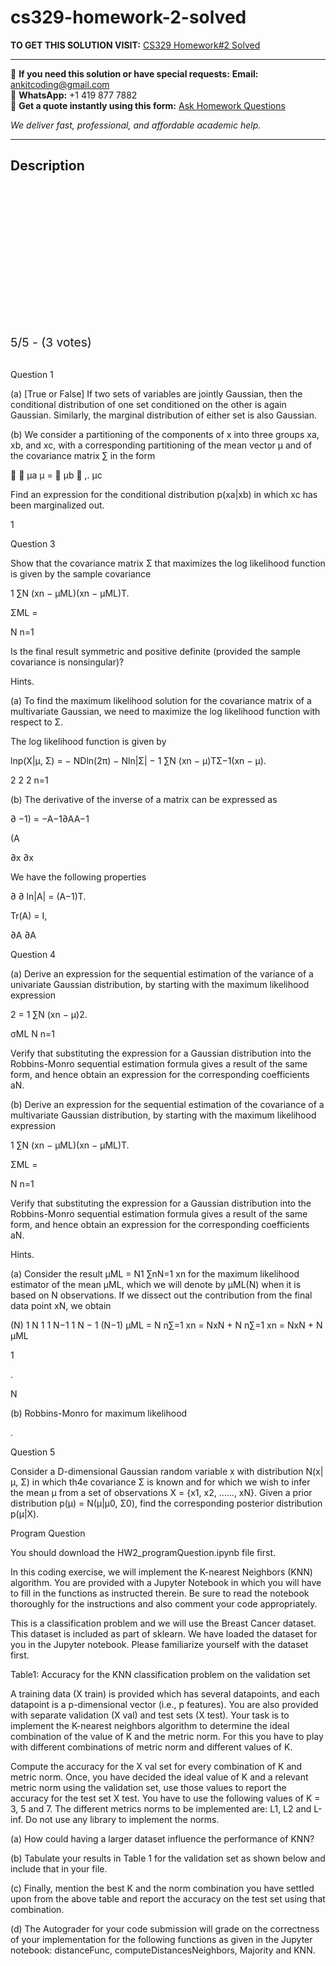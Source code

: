 # cs329-homework-2-solved
**TO GET THIS SOLUTION VISIT:** [CS329 Homework#2 Solved](https://www.ankitcodinghub.com/product/cs329-solved-2/)


---

📩 **If you need this solution or have special requests:** **Email:** ankitcoding@gmail.com  
📱 **WhatsApp:** +1 419 877 7882  
📄 **Get a quote instantly using this form:** [Ask Homework Questions](https://www.ankitcodinghub.com/services/ask-homework-questions/)

*We deliver fast, professional, and affordable academic help.*

---

<h2>Description</h2>



<div class="kk-star-ratings kksr-auto kksr-align-center kksr-valign-top" data-payload="{&quot;align&quot;:&quot;center&quot;,&quot;id&quot;:&quot;115920&quot;,&quot;slug&quot;:&quot;default&quot;,&quot;valign&quot;:&quot;top&quot;,&quot;ignore&quot;:&quot;&quot;,&quot;reference&quot;:&quot;auto&quot;,&quot;class&quot;:&quot;&quot;,&quot;count&quot;:&quot;3&quot;,&quot;legendonly&quot;:&quot;&quot;,&quot;readonly&quot;:&quot;&quot;,&quot;score&quot;:&quot;5&quot;,&quot;starsonly&quot;:&quot;&quot;,&quot;best&quot;:&quot;5&quot;,&quot;gap&quot;:&quot;4&quot;,&quot;greet&quot;:&quot;Rate this product&quot;,&quot;legend&quot;:&quot;5\/5 - (3 votes)&quot;,&quot;size&quot;:&quot;24&quot;,&quot;title&quot;:&quot;CS329 Homework#2 Solved&quot;,&quot;width&quot;:&quot;138&quot;,&quot;_legend&quot;:&quot;{score}\/{best} - ({count} {votes})&quot;,&quot;font_factor&quot;:&quot;1.25&quot;}">

<div class="kksr-stars">

<div class="kksr-stars-inactive">
            <div class="kksr-star" data-star="1" style="padding-right: 4px">


<div class="kksr-icon" style="width: 24px; height: 24px;"></div>
        </div>
            <div class="kksr-star" data-star="2" style="padding-right: 4px">


<div class="kksr-icon" style="width: 24px; height: 24px;"></div>
        </div>
            <div class="kksr-star" data-star="3" style="padding-right: 4px">


<div class="kksr-icon" style="width: 24px; height: 24px;"></div>
        </div>
            <div class="kksr-star" data-star="4" style="padding-right: 4px">


<div class="kksr-icon" style="width: 24px; height: 24px;"></div>
        </div>
            <div class="kksr-star" data-star="5" style="padding-right: 4px">


<div class="kksr-icon" style="width: 24px; height: 24px;"></div>
        </div>
    </div>

<div class="kksr-stars-active" style="width: 138px;">
            <div class="kksr-star" style="padding-right: 4px">


<div class="kksr-icon" style="width: 24px; height: 24px;"></div>
        </div>
            <div class="kksr-star" style="padding-right: 4px">


<div class="kksr-icon" style="width: 24px; height: 24px;"></div>
        </div>
            <div class="kksr-star" style="padding-right: 4px">


<div class="kksr-icon" style="width: 24px; height: 24px;"></div>
        </div>
            <div class="kksr-star" style="padding-right: 4px">


<div class="kksr-icon" style="width: 24px; height: 24px;"></div>
        </div>
            <div class="kksr-star" style="padding-right: 4px">


<div class="kksr-icon" style="width: 24px; height: 24px;"></div>
        </div>
    </div>
</div>


<div class="kksr-legend" style="font-size: 19.2px;">
            5/5 - (3 votes)    </div>
    </div>
&nbsp;

Question 1

(a) [True or False] If two sets of variables are jointly Gaussian, then the conditional distribution of one set conditioned on the other is again Gaussian. Similarly, the marginal distribution of either set is also Gaussian.

(b) We consider a partitioning of the components of x into three groups xa, xb, and xc, with a corresponding partitioning of the mean vector µ and of the covariance matrix ∑ in the form

  µa µ =  µb  ,. µc

Find an expression for the conditional distribution p(xa|xb) in which xc has been marginalized out.

1

Question 3

Show that the covariance matrix Σ that maximizes the log likelihood function is given by the sample covariance

1 ∑N (xn − µML)(xn − µML)T.

ΣML =

N n=1

Is the final result symmetric and positive definite (provided the sample covariance is nonsingular)?

Hints.

(a) To find the maximum likelihood solution for the covariance matrix of a multivariate Gaussian, we need to maximize the log likelihood function with respect to Σ.

The log likelihood function is given by

lnp(X|µ, Σ) = − NDln(2π) − Nln|Σ| − 1 ∑N (xn − µ)TΣ−1(xn − µ).

2 2 2 n=1

(b) The derivative of the inverse of a matrix can be expressed as

∂ −1) = −A−1∂AA−1

(A

∂x ∂x

We have the following properties

∂ ∂ ln|A| = (A−1)T.

Tr(A) = I,

∂A ∂A

Question 4

(a) Derive an expression for the sequential estimation of the variance of a univariate Gaussian distribution, by starting with the maximum likelihood expression

2 = 1 ∑N (xn − µ)2.

σML N n=1

Verify that substituting the expression for a Gaussian distribution into the Robbins-Monro sequential estimation formula gives a result of the same form, and hence obtain an expression for the corresponding coefficients aN.

(b) Derive an expression for the sequential estimation of the covariance of a multivariate Gaussian distribution, by starting with the maximum likelihood expression

1 ∑N (xn − µML)(xn − µML)T.

ΣML =

N n=1

Verify that substituting the expression for a Gaussian distribution into the Robbins-Monro sequential estimation formula gives a result of the same form, and hence obtain an expression for the corresponding coefficients aN.

Hints.

(a) Consider the result µML = N1 ∑nN=1 xn for the maximum likelihood estimator of the mean µML, which we will denote by µML(N) when it is based on N observations. If we dissect out the contribution from the final data point xN, we obtain

(N) 1 N 1 1 N−1 1 N − 1 (N−1) µML = N n∑=1 xn = NxN + N n∑=1 xn = NxN + N µML

1

.

N

(b) Robbins-Monro for maximum likelihood

.

Question 5

Consider a D-dimensional Gaussian random variable x with distribution N(x|µ, Σ) in which th4e covariance Σ is known and for which we wish to infer the mean µ from a set of observations X = {x1, x2, ……, xN}. Given a prior distribution p(µ) = N(µ|µ0, Σ0), find the corresponding posterior distribution p(µ|X).

Program Question

You should download the HW2_programQuestion.ipynb file first.

In this coding exercise, we will implement the K-nearest Neighbors (KNN) algorithm. You are provided with a Jupyter Notebook in which you will have to fill in the functions as instructed therein. Be sure to read the notebook thoroughly for the instructions and also comment your code appropriately.

This is a classification problem and we will use the Breast Cancer dataset. This dataset is included as part of sklearn. We have loaded the dataset for you in the Jupyter notebook. Please familiarize yourself with the dataset first.

Table1: Accuracy for the KNN classification problem on the validation set

A training data (X train) is provided which has several datapoints, and each datapoint is a p-dimensional vector (i.e., p features). You are also provided with separate validation (X val) and test sets (X test). Your task is to implement the K-nearest neighbors algorithm to determine the ideal combination of the value of K and the metric norm. For this you have to play with different combinations of metric norm and different values of K.

Compute the accuracy for the X val set for every combination of K and metric norm. Once, you have decided the ideal value of K and a relevant metric norm using the validation set, use those values to report the accuracy for the test set X test. You have to use the following values of K = 3, 5 and 7. The different metrics norms to be implemented are: L1, L2 and L-inf. Do not use any library to implement the norms.

(a) How could having a larger dataset influence the performance of KNN?

(b) Tabulate your results in Table 1 for the validation set as shown below and include that in your file.

(c) Finally, mention the best K and the norm combination you have settled upon from the above table and report the accuracy on the test set using that combination.

(d) The Autograder for your code submission will grade on the correctness of your implementation for the following functions as given in the Jupyter notebook: distanceFunc, computeDistancesNeighbors, Majority and KNN.
